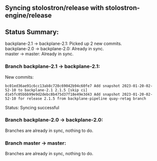 ## Syncing stolostron/release with stolostron-engine/release

## Status Summary:

backplane-2.1 -> backplane-2.1: Picked up 2 new commits.  
backplane-2.0 -> backplane-2.0: Already in sync.  
master -> master: Already in sync.  

### Branch backplane-2.1 -> backplane-2.1:

New commits:

```
bc01ed36ae91c6cc13ab8c728c69042b94c60fe7 Add snapshot 2023-01-20-02-52-10 to backplane-2.1 2.1.5 [skip ci]
d1e5fc05bbb99e9d2debc8b475d37f18e49e3d43 Add snapshot 2023-01-20-02-52-10 for release 2.1.5 from backplane-pipeline quay-retag branch
```

Status: Syncing successful

### Branch backplane-2.0 -> backplane-2.0:

Branches are already in sync, nothing to do.

### Branch master -> master:

Branches are already in sync, nothing to do.
